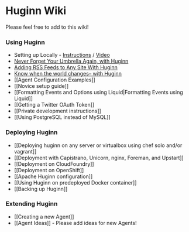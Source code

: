 # Huginn Wiki

Please feel free to add to this wiki!

### Using Huginn

* Setting up Locally - [Instructions](https://gist.github.com/mjhea0/b6b58eefc38985380ff9) / [Video](http://www.youtube.com/watch?v=xJTwaRl2_Iw)
* [Never Forget Your Umbrella Again, with Huginn](http://blog.andrewcantino.com/blog/2014/01/12/never-forget-your-umbrella-again-with-huginn/)
* [Adding RSS Feeds to Any Site With Huginn](http://blog.andrewcantino.com/blog/2014/04/13/adding-rss-feeds-to-any-site-with-huginn/)
* [Know when the world changes– with Huginn](http://blog.andrewcantino.com/blog/2014/03/17/know-when-the-world-changes-with-huginn/)
* [[Agent Configuration Examples]]
* [[Novice setup guide]]
* [[Formatting Events and Options using Liquid|Formatting Events using Liquid]]
* [[Getting a Twitter OAuth Token]]
* [[Private development instructions]]
* [[Using PostgreSQL instead of MySQL]]

### Deploying Huginn

* [[Deploying huginn on any server or virtualbox using chef solo and/or vagrant]]
* [[Deployment with Capistrano, Unicorn, nginx, Foreman, and Upstart]]
* [[Deployment on CloudFoundry]]
* [[Deployment on OpenShift]]
* [[Apache Huginn configuration]]
* [[Using Huginn on predeployed Docker container]]
* [[Backing up Huginn]]

### Extending Huginn

* [[Creating a new Agent]]
* [[Agent Ideas]] - Please add ideas for new Agents!